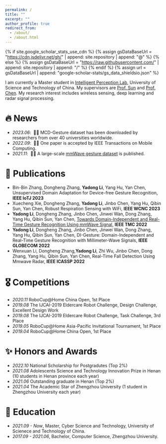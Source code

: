 ```yaml
---
permalink: /
title: ""
excerpt: ""
author_profile: true
redirect_from: 
  - /about/
  - /about.html
---
```


{% if site.google_scholar_stats_use_cdn %}
{% assign gsDataBaseUrl = "https://cdn.jsdelivr.net/gh/" | append: site.repository | append: "@" %}
{% else %}
{% assign gsDataBaseUrl = "https://raw.githubusercontent.com/" | append: site.repository | append: "/" %}
{% endif %}
{% assign url = gsDataBaseUrl | append: "google-scholar-stats/gs_data_shieldsio.json" %}

<span class='anchor' id='about-me'></span>

I am currently a Master student in [Intelligent Perception Lab](https://ustc-ip-lab.github.io/), University of Science and Technology of China. My supervisors are [Prof. Sun](https://ieeexplore.ieee.org/author/37088704418) and [Prof. Chen](https://scholar.google.com/citations?hl=zh-CN&user=MVOCn1AAAAAJ).
My research interest includes wireless sensing, deep learning and radar signal processing. 

# 🔥 News
- *2023.06*: &nbsp;🎉🎉 MCD-Gesture dataset has been downloaded by researchers from over 40 universities worldwide.
- *2022.09*: &nbsp;🎉🎉 One paper is accepted by IEEE Transactions on Mobile Computing. 
- *2021.11*: &nbsp;🎉🎉 A large-scale [mmWave gesture dataset](https://github.com/DI-HGR/cross_domain_gesture_dataset) is published. 

# 📝 Publications 
- Bin-Bin Zhang, Dongheng Zhang, **Yadong Li**, Yang Hu, Yan Chen, Unsupervised Domain Adaptation for Device-free Gesture Recognition, **IEEE IoTJ 2023**
- Xuecheng Xie, Dongheng Zhang, **Yadong Li**, Jinbo Chen, Yang Hu, Qibin Sun, Yan Chen, Robust Respiration Sensing with WiFi, **IEEE WCNC 2023**
- **Yadong Li**, Dongheng Zhang, Jinbo Chen, Jinwei Wan, Dong Zhang, Yang Hu, Qibin Sun, Yan Chen, [Towards Domain-Independent and Real-Time Gesture Recognition Using mmWave Signal,](https://ieeexplore.ieee.org/abstract/document/9894724) **IEEE TMC 2022**
- **Yadong Li**, Dongheng Zhang, Jinbo Chen, Jinwei Wan, Dong Zhang, Yang Hu, Qibin Sun, Yan Chen, DI-Gesture: Domain-Independent and Real-Time Gesture Recognition with Millimeter-Wave Signals, **IEEE GLOBECOM 2022**
- Wenxuan Li, Dongheng Zhang,**Yadong Li**, Zhi Wu, Jinbo Chen, Dong Zhang, Yang Hu, Qibin Sun, Yan Chen, Real-Time Fall Detection Using Mmwave Radar, **IEEE ICASSP 2022**


# 🎖 Competitions
- *2020.11* RoboCup@Home China Open, 1st Place
- *2019.08* The IJCAI-2019 Eldercare Robot Challenge, Design Challenge, Excellent Design Work 
- *2019.08* The IJCAI-2019 Eldercare Robot Challenge, Task Challenge, 3rd Place
- *2019.05* RoboCup@Home Asia-Pacific Invitational Tournament, 1st Place
- *2019.04* RoboCup@Home China Open, 1st Place


# ✨ Honors and Awards
- *2022.10* National Scholarship for Postgradutes (Top 2%)
- *2021.08* Adolescents Science and Technology Innovation Prize in Henan (10 students in Henan province each year) 
- *2021.06* Outstanding graduate in Henan (Top 2%)
- *2021.04* The Academic Star of Zhengzhou University (1 student in Zhengzhou University each year) 


# 📖 Education
- *2021.09 - Now*, Master, Cyber Science and Technology, University of Scienece and Technology of China. 
- *2017.09 - 2021.06*, Bachelor, Computer Science, Zhengzhou University. 



